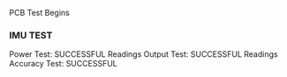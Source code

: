 PCB Test Begins

### IMU TEST

Power Test: SUCCESSFUL
Readings Output Test: SUCCESSFUL
Readings Accuracy Test: SUCCESSFUL
